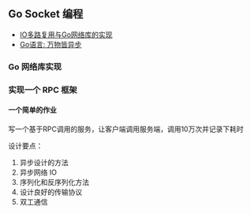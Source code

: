 
## Go Socket 编程

- [IO多路复用与Go网络库的实现](https://ninokop.github.io/2018/02/18/go-net/)
- [Go语言: 万物皆异步](https://blog.csdn.net/neosmith/article/details/78884129)

### Go 网络库实现



### 实现一个 RPC 框架

#### 一个简单的作业

写一个基于RPC调用的服务，让客户端调用服务端，调用10万次并记录下耗时

设计要点：

1. 异步设计的方法
2. 异步网络 IO
3. 序列化和反序列化方法
4. 设计良好的传输协议
5. 双工通信


